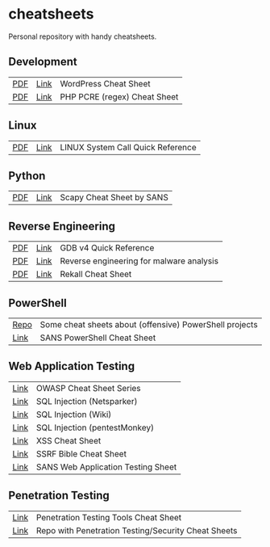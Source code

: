 # cheatsheets
Personal repository with handy cheatsheets.

## Development

<table>
    <tr>
        <td>
            <a href="sheets/Wordpress-Cheat-Sheet.pdf" target="_blank">PDF</a>
        </td>
        <td>
            <a href="http://cdn.tutsplus.com/wp/uploads/legacy/resources/Wordpress-Cheat-Sheet.pdf" target="_blank">Link</a>
        </td>
        <td>
            WordPress Cheat Sheet
        </td>
    </tr>
    <tr>
        <td>
            <a href="sheets/php-regex-cheat-sheet.pdf" target="_blank">PDF</a>
        </td>
        <td>
            <a href="https://courses.cs.washington.edu/courses/cse190m/12sp/cheat-sheets/php-regex-cheat-sheet.pdf" target="_blank">Link</a>
        </td>
        <td>
            PHP PCRE (regex) Cheat Sheet
        </td>
    </tr>
</table>

## Linux

<table>
    <tr>
        <td>
            <a href="sheets/linux system call quick reference.pdf" target="_blank">PDF</a>
        </td>
        <td>
            <a href="http://www.digilife.be/quickreferences/qrc/linux%20system%20call%20quick%20reference.pdf" target="_blank">Link</a>
        </td>
        <td>
            LINUX System Call Quick Reference
        </td>
    </tr>
</table>

## Python

<table>
    <tr>
        <td>
            <a href="sheets/ScapyCheatSheet_v0.2.pdf" target="_blank">PDF</a>
        </td>
        <td>
            <a href="https://blogs.sans.org/pen-testing/files/2016/04/ScapyCheatSheet_v0.2.pdf" target="_blank">Link</a>
        </td>
        <td>
            Scapy Cheat Sheet by SANS
        </td>
    </tr>
</table>




## Reverse Engineering

<table>
    <tr>
        <td>
            <a href="sheets/gdb-refcard.pdf" target="_blank">PDF</a>
        </td>
        <td>
            <a href="http://users.ece.utexas.edu/~adnan/gdb-refcard.pdf" target="_blank">Link</a>
        </td>
        <td>
            GDB v4 Quick Reference
        </td>
    </tr>
    <tr>
        <td>
            <a href="sheets/cheat sheet reverse v5.png" target="_blank">PDF</a>
        </td>
        <td>
            <a href="http://r00ted.com/cheat%20sheet%20reverse%20v5.png" target="_blank">Link</a>
        </td>
        <td>
            Reverse engineering for malware analysis
        </td>
    </tr>
    <tr>
        <td>
            <a href="sheets/rekall-memory-forensics-cheatsheet.pdf" target="_blank">PDF</a>
        </td>
        <td>
            <a href="https://digital-forensics.sans.org/media/rekall-memory-forensics-cheatsheet.pdf" target="_blank">Link</a>
        </td>
        <td>
            Rekall Cheat Sheet
        </td>
    </tr>
</table>


## PowerShell

<table>
    <tr>
        <td>
            <a href="https://github.com/HarmJ0y/CheatSheets" target="_blank">Repo</a>
        </td>
        <td>
            Some cheat sheets about (offensive) PowerShell projects
        </td>
    </tr>
    <tr>
        <td>
            <a href="https://blogs.sans.org/pen-testing/files/2016/05/PowerShellCheatSheet_v41.pdf" target="_blank">Link</a>
        </td>
        <td>
            SANS PowerShell Cheat Sheet
        </td>
    </tr>
</table>

## Web Application Testing

<table>
    <tr>
        <td>
            <a href="https://www.owasp.org/index.php/OWASP_Cheat_Sheet_Series" target="_blank">Link</a>
        </td>
        <td>
            OWASP Cheat Sheet Series
        </td>
    </tr>
    <tr>
        <td>
            <a href="https://www.netsparker.com/blog/web-security/sql-injection-cheat-sheet/" target="_blank">Link</a>
        </td>
        <td>
            SQL Injection (Netsparker)
        </td>
    </tr>
    <tr>
        <td>
            <a href="http://www.sqlinjectionwiki.com/Categories/2/mysql-sql-injection-cheat-sheet/" target="_blank">Link</a>
        </td>
        <td>
            SQL Injection (Wiki)
        </td>
    </tr>
    <tr>
        <td>
            <a href="http://pentestmonkey.net/cheat-sheet/sql-injection/mysql-sql-injection-cheat-sheet" target="_blank">Link</a>
        </td>
        <td>
            SQL Injection (pentestMonkey)
        </td>
    </tr>
    <tr>
        <td>
            <a href="http://brutelogic.com.br/blog/cheat-sheet/" target="_blank">Link</a>
        </td>
        <td>
            XSS Cheat Sheet
        </td>
    </tr>
    <tr>
        <td>
            <a href="https://docs.google.com/document/d/1v1TkWZtrhzRLy0bYXBcdLUedXGb9njTNIJXa3u9akHM/view" target="_blank">Link</a>
        </td>
        <td>
            SSRF Bible Cheat Sheet
        </td>
    </tr>
    <tr>
        <td>
            <a href="https://www.owasp.org/index.php/Web_Application_Security_Testing_Cheat_Sheet" target="_blank">Link</a>
        </td>
        <td>
            SANS Web Application Testing Sheet
        </td>
    </tr>
</table>

## Penetration Testing

<table>
    <tr>
        <td>
            <a href="https://highon.coffee/blog/penetration-testing-tools-cheat-sheet/" target="_blank">Link</a>
        </td>
        <td>
            Penetration Testing Tools Cheat Sheet
        </td>
    </tr>
    <tr>
        <td>
            <a href="https://github.com/jshaw87/Cheatsheets" target="_blank">Link</a>
        </td>
        <td>
            Repo with Penetration Testing/Security Cheat Sheets
        </td>
    </tr>
</table>

